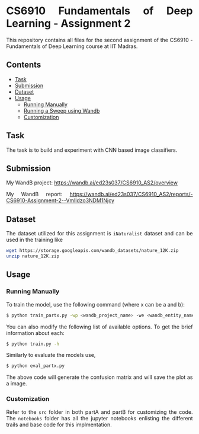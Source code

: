 <div style="text-align: justify;">

# CS6910 Fundamentals of Deep Learning - Assignment 2

This repository contains all files for the second assignment of the CS6910 - Fundamentals of Deep Learning course at IIT Madras.

## Contents

- [Task](#task)
- [Submission](#submission)
- [Dataset](#dataset)
- [Usage](#usage)
  - [Running Manually](#running-manuallyn)
  - [Running a Sweep using Wandb](#running-a-sweep-using-wandb)
  - [Customization](#customization)

## Task

The task is to build and experiment with CNN based image classifiers.

## Submission

My WandB project: https://wandb.ai/ed23s037/CS6910_AS2/overview

My WandB report: https://wandb.ai/ed23s037/CS6910_AS2/reports/-CS6910-Assignment-2--Vmlldzo3NDM1Njcy

## Dataset

The dataset utilized for this assignment is `iNaturalist` dataset and can be used in the training like

```sh
wget https://storage.googleapis.com/wandb_datasets/nature_12K.zip
unzip nature_12K.zip
```

## Usage

### Running Manually

To train the model, use the following command (where x can be a and b):

```sh
$ python train_partx.py -wp <wandb_project_name> -we <wandb_entity_name>
```

You can also modify the following list of available options. To get the brief information about each:

```sh
$ python train.py -h
```

Similarly to evaluate the models use,

```sh
$ python eval_partx.py
```

The above code will generate the confusion matrix and will save the plot as a image.

### Customization

Refer to the `src` folder in both partA and partB for customizing the code. The `notebooks` folder has all the jupyter notebooks enlisting the different trails and base code for this implmentation.

</div>
